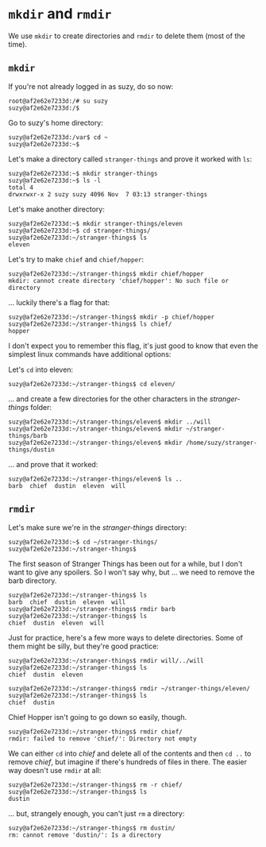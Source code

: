 `mkdir` and `rmdir`
===================

We use `mkdir` to create directories and `rmdir` to delete them (most of the time).

`mkdir`
-------

If you're not already logged in as suzy, do so now:

```
root@af2e62e7233d:/# su suzy
suzy@af2e62e7233d:/$ 
```

Go to suzy's home directory:

```
suzy@af2e62e7233d:/var$ cd ~
suzy@af2e62e7233d:~$ 
```

Let's make a directory called `stranger-things` and prove it worked with `ls`:

```
suzy@af2e62e7233d:~$ mkdir stranger-things
suzy@af2e62e7233d:~$ ls -l
total 4
drwxrwxr-x 2 suzy suzy 4096 Nov  7 03:13 stranger-things
```

Let's make another directory:

```
suzy@af2e62e7233d:~$ mkdir stranger-things/eleven
suzy@af2e62e7233d:~$ cd stranger-things/
suzy@af2e62e7233d:~/stranger-things$ ls
eleven
```

Let's try to make `chief` and `chief/hopper`:

```
suzy@af2e62e7233d:~/stranger-things$ mkdir chief/hopper
mkdir: cannot create directory 'chief/hopper': No such file or directory
```

... luckily there's a flag for that:

```
suzy@af2e62e7233d:~/stranger-things$ mkdir -p chief/hopper
suzy@af2e62e7233d:~/stranger-things$ ls chief/       
hopper
```

I don't expect you to remember this flag, it's just good to know that even the simplest linux commands have additional options:

Let's `cd` into eleven:

```
suzy@af2e62e7233d:~/stranger-things$ cd eleven/
```

... and create a few directories for the other characters in the _stranger-things_ folder:

```
suzy@af2e62e7233d:~/stranger-things/eleven$ mkdir ../will
suzy@af2e62e7233d:~/stranger-things/eleven$ mkdir ~/stranger-things/barb
suzy@af2e62e7233d:~/stranger-things/eleven$ mkdir /home/suzy/stranger-things/dustin
```

... and prove that it worked:

```
suzy@af2e62e7233d:~/stranger-things/eleven$ ls ..
barb  chief  dustin  eleven  will
```


`rmdir`
-------

Let's make sure we're in the _stranger-things_ directory:

```
suzy@af2e62e7233d:~$ cd ~/stranger-things/
suzy@af2e62e7233d:~/stranger-things$ 
```

The first season of Stranger Things has been out for a while, but I don't want to give any spoilers. So I won't say why, but ... we need to remove the barb directory.

```
suzy@af2e62e7233d:~/stranger-things$ ls
barb  chief  dustin  eleven  will
suzy@af2e62e7233d:~/stranger-things$ rmdir barb
suzy@af2e62e7233d:~/stranger-things$ ls
chief  dustin  eleven  will
```

Just for practice, here's a few more ways to delete directories. Some of them might be silly, but they're good practice:

```
suzy@af2e62e7233d:~/stranger-things$ rmdir will/../will
suzy@af2e62e7233d:~/stranger-things$ ls
chief  dustin  eleven
```

```
suzy@af2e62e7233d:~/stranger-things$ rmdir ~/stranger-things/eleven/
suzy@af2e62e7233d:~/stranger-things$ ls
chief  dustin
```

Chief Hopper isn't going to go down so easily, though.

```
suzy@af2e62e7233d:~/stranger-things$ rmdir chief/
rmdir: failed to remove 'chief/': Directory not empty
```

We can either `cd` into _chief_ and delete all of the contents and then `cd ..` to remove _chief_, but imagine if there's hundreds of files in there. The easier way doesn't use `rmdir` at all:

```
suzy@af2e62e7233d:~/stranger-things$ rm -r chief/
suzy@af2e62e7233d:~/stranger-things$ ls
dustin
```

... but, strangely enough, you can't just `rm` a directory:

```
suzy@af2e62e7233d:~/stranger-things$ rm dustin/
rm: cannot remove 'dustin/': Is a directory
```
